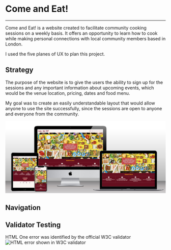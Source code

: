 <h1>Come and Eat!</h1>
<hr>
Come and Eat! is a website created to facilitate community cooking sessions on a weekly basis. It offers an opportunity to learn how to cook while making personal connections with local community members based in London. 

I used the five planes of UX to plan this project.

<h2>Strategy</h2>
The purpose of the website is to give the users the ability to sign up for the sessions and any important information about upcoming events, which would be the venue location, pricing, dates and food menu. 

My goal was to create an easily understandable layout that would allow anyone to use the site successfully, since the sessions are open to anyone and everyone from the community.

<img src="/assets/images/MultiDeviceMockUp.jpg" alt="Multi Device Mock-Up">

<h2>Navigation</h2>


<h2>Validator Testing</h2>

HTML
One error was identified by the official W3C validator
<img src="/assets/images/HTML_error-flagging" alt="HTML error shown in W3C validator">
